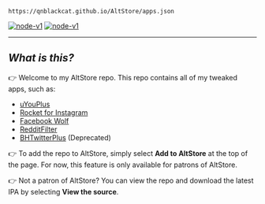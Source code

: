  `https://qnblackcat.github.io/AltStore/apps.json`

[<img src='https://img.shields.io/badge/Add to AltStore-brightgreen.svg' alt='node-v1' />](altstore://source?URL=https://raw.githubusercontent.com/qnblackcat/AltStore/gh-pages/apps.json) [<img src='https://img.shields.io/badge/View the source-blue.svg' alt='node-v1' />](https://altsource.by.lao.sb/browse/?source=https://qnblackcat.github.io/AltStore/apps.json)

-------
## _What is this?_

👉 Welcome to my AltStore repo. This repo contains all of my tweaked apps, such as:
- [uYouPlus](https://github.com/qnblackcat/uYouPlus/)
- [Rocket for Instagram](https://github.com/qnblackcat/IGSideloadFix/)
- [Facebook Wolf](https://github.com/qnblackcat/FBSideloadfix)
- [RedditFilter](https://github.com/level3tjg/RedditFilter)
- [BHTwitterPlus](https://github.com/qnblackcat/BHTwitter-Plus_Sideloaded/) (Deprecated)

👉 To add the repo to AltStore, simply select **Add to AltStore** at the top of the page. For now, this feature is only available for patrons of AltStore.

👉 Not a patron of AltStore? You can view the repo and download the latest IPA by selecting **View the source**.
